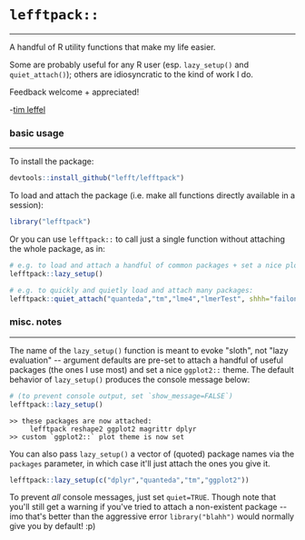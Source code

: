 
# `lefftpack::`
<hr>

A handful of R utility functions that make my life easier. 

Some are probably useful for any R user (esp. `lazy_setup()` and `quiet_attach()`); others are idiosyncratic to the kind of work I do.

Feedback welcome + appreciated! 

-[tim leffel](http://lefft.xyz)


### basic usage 
<hr>

To install the package:
```r
devtools::install_github("lefft/lefftpack")
```

To load and attach the package (i.e. make all functions directly available in a session):
```r
library("lefftpack")
```

Or you can use `lefftpack::` to call just a single function without attaching the whole package, as in: 
```r
# e.g. to load and attach a handful of common packages + set a nice plot theme
lefftpack::lazy_setup()

# e.g. to quickly and quietly load and attach many packages:
lefftpack::quiet_attach("quanteda","tm","lme4","lmerTest", shhh="failonly")
```	

### misc. notes
<hr>

The name of the `lazy_setup()` function is meant to evoke "sloth", not "lazy evaluation" -- argument defaults are pre-set to attach a handful of useful packages (the ones I use most) and set a nice `ggplot2::` theme. The default behavior of `lazy_setup()` produces the console message below:

```r
# (to prevent console output, set `show_message=FALSE`)
lefftpack::lazy_setup()
```
```
>> these packages are now attached: 
     lefftpack reshape2 ggplot2 magrittr dplyr
>> custom `ggplot2::` plot theme is now set
```

You can also pass `lazy_setup()` a vector of (quoted) package names via the `packages` parameter, in which case it'll just attach the ones you give it. 

```r
lefftpack::lazy_setup(c("dplyr","quanteda","tm","ggplot2"))
```

To prevent *all* console messages, just set `quiet=TRUE`. Though note that you'll still get a warning if you've tried to attach a non-existent package -- imo that's better than the aggressive error `library("blahh")` would normally give you by default! :p)


